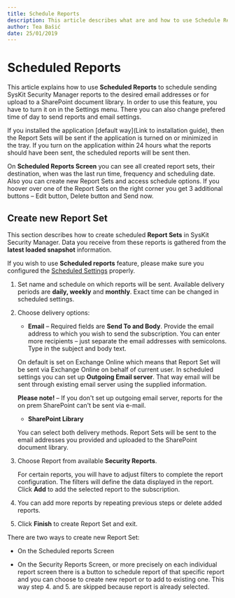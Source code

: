 ```yaml
---
title: Schedule Reports 
description: This article describes what are and how to use Schedule Reports.  
author: Tea Bašić 
date: 25/01/2019 
--- 
```


# Scheduled Reports

This article explains how to use __Scheduled Reports__ to schedule sending SysKit Security Manager reports to the desired email addresses or for upload to a SharePoint document library. In order to use this feature, you have to turn it on in the Settings menu. There you can also change prefered time of day to send reports and email settings.  

 

 If you installed the application [default way](Link to installation guide), then the Report Sets will be sent if the application is turned on or minimized in the tray. If you turn on the application within 24 hours what the reports should have been sent, the scheduled reports will be sent then.  

 

On __Scheduled Reports Screen__ you can see all created report sets, their destination, when was the last run time, frequency and scheduling date. Also you can create new Report Sets and access schedule options. If you hoover over one of the Report Sets on the right corner you get 3 additional buttons – Edit button, Delete button and Send now. 

  

## Create new Report Set 

This section describes how to create scheduled __Report Sets__  in SysKit Security Manager. Data you receive from these reports is gathered from the __latest loaded snapshot__ information. 

  

If you wish to use __Scheduled reports__ feature, please make sure you configured the [Scheduled Settings](#internal/get-to-know-security-manager/settings-screen/#scheduled) properly. 

   

1.  Set name and schedule on which reports will be sent. Available delivery periods are __daily, weekly__ and __monthly__. Exact time can be changed in scheduled settings.  

  

1. Choose delivery options: 

    * __Email__ –   Required fields are __Send To and Body__. Provide the email address to which you wish to send the subscription. You can enter more recipients – just separate the email addresses with semicolons. Type in the subject and body text. 

 

    On default is set on Exchange Online which means that Report Set will be sent via Exchange Online on behalf of current user.  In scheduled settings you can set up __Outgoing Email server__. That way email will be sent through existing email server using the supplied information.   

    __Please note!__ – If you don't set up outgoing email server, reports for the on prem SharePoint can't be sent via e-mail.  

 

    * __SharePoint Library__ 

   

    You can select both delivery methods. Report Sets will be sent to the email addresses you provided and uploaded to the SharePoint document library. 

  

1. Choose Report from available __Security Reports__. 

  

    For certain reports, you will have to adjust filters to complete the report configuration. The filters will define the data displayed in the report. Click __Add__ to add the selected report to the subscription. 

  

1. You can add more reports by repeating previous steps or delete added reports. 

  

1. Click __Finish__ to create Report Set and exit.  

  

There are two ways to create new Report Set: 

* On the Scheduled reports Screen 

  

* On the Security Reports Screen, or more precisely on each individual report screen there is a button to schedule report of that specific report and you can choose to create new report or to add to existing one. This way step 4. and 5. are skipped because report is already selected. 


